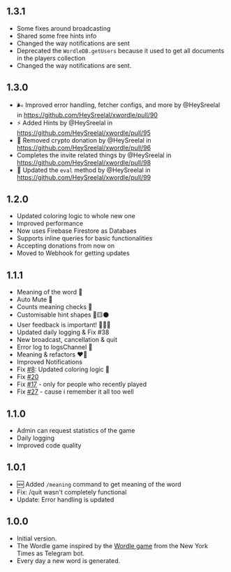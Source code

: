 ## 1.3.1

- Some fixes around broadcasting
- Shared some free hints info
- Changed the way notifications are sent
- Deprecated the `WordleDB.getUsers` because it used to get all documents in the players collection
- Changed the way notifications are sent.

## 1.3.0

- 🌬️ Improved error handling, fetcher configs, and more by @HeySreelal in
  https://github.com/HeySreelal/xwordle/pull/90
- ⚡️ Added Hints by @HeySreelal in https://github.com/HeySreelal/xwordle/pull/95
- 🎁 Removed crypto donation by @HeySreelal in
  https://github.com/HeySreelal/xwordle/pull/96
- Completes the invite related things by @HeySreelal in
  https://github.com/HeySreelal/xwordle/pull/98
- 🚀 Updated the `eval` method by @HeySreelal in
  https://github.com/HeySreelal/xwordle/pull/99

## 1.2.0

- Updated coloring logic to whole new one
- Improved performance
- Now uses Firebase Firestore as Databaes
- Supports inline queries for basic functionalities
- Accepting donations from now on
- Moved to Webhook for getting updates

## 1.1.1

- Meaning of the word 📖
- Auto Mute 🔕
- Counts meaning checks 📖
- Customisable hint shapes 💚🟨⚫️
- User feedback is important! 👩🏻‍⚖️
- Updated daily logging & Fix #38
- New broadcast, cancellation & quit
- Error log to logsChannel 👀
- Meaning & refactors ❤️‍🔥
- Improved Notifications
- Fix [#8](https://github.com/HeySreelal/xwordle/issues/8): Updated coloring
  logic 🚀
- Fix [#20](https://github.com/HeySreelal/xwordle/issues/20)
- Fix [#17](https://github.com/HeySreelal/xwordle/issues/17) - only for people
  who recently played
- Fix [#27](https://github.com/HeySreelal/xwordle/issues/27) - cause i remember
  it all too well

## 1.1.0

- Admin can request statistics of the game
- Daily logging
- Improved code quality

## 1.0.1

- 🆕 Added `/meaning` command to get meaning of the word
- Fix: /quit wasn't completely functional
- Update: Error handling is updated

## 1.0.0

- Initial version.
- The Wordle game inspired by the
  [Wordle game](https://www.nytimes.com/games/wordle/index.html) from the New
  York Times as Telegram bot.
- Every day a new word is generated.
